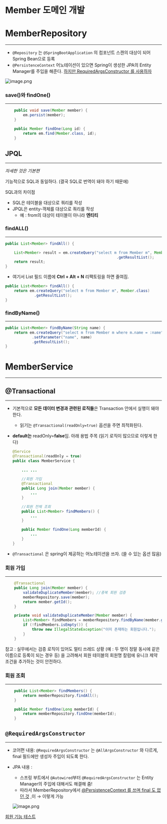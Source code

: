 # Member 도메인 개발

# MemberRepository

---

- `@Repository` 는 `@SpringBootApplication` 의 컴포넌트 스캔의 대상이 되어 Spring Bean으로 등록
- `@PersistenceContext` 어노테이션이 있으면 Spring이 생성한 JPA의 Entity Manager를 주입을 해준다. [하지만 RequiredArgsConstructor 를 사용하자](Member%20%E1%84%83%E1%85%A9%E1%84%86%E1%85%A6%E1%84%8B%E1%85%B5%E1%86%AB%20%E1%84%80%E1%85%A2%E1%84%87%E1%85%A1%E1%86%AF%2013fd916bc5a8808983bdc7c3753ba720.md)

![image.png](Member%20%E1%84%83%E1%85%A9%E1%84%86%E1%85%A6%E1%84%8B%E1%85%B5%E1%86%AB%20%E1%84%80%E1%85%A2%E1%84%87%E1%85%A1%E1%86%AF%2013fd916bc5a8808983bdc7c3753ba720/image.png)

### save()와 findOne()

---

```java
    public void save(Member member) {
        em.persist(member);
    }

    public Member findOne(Long id) {
        return em.find(Member.class, id);
    }
```

## JPQL

---

*자세한 것은 기본편*

기능적으로 SQL과 동일하다. (결국 SQL로 번역이 돼야 하기 때문에)

SQL과의 차이점

- SQL은 테이블을 대상으로 쿼리를 작성
- JPQL은 entity-객체를 대상으로 쿼리를 작성
    - 예 : from의 대상이 테이블이 아니라 **엔티티**

### findALL()

---

```java
public List<Member> findAll() {

    List<Member> result = em.createQuery("select m from Member m", Member.class)
											      .getResultList();
    return result;
}
```

- 여기서 List 필드 이름에 **Ctrl + Alt + N** 리팩토링을 하면 줄여짐.

```java
public List<Member> findAll() {
    return em.createQuery("select m from Member m", Member.class)
             .getResultList();
}
```

### findByName()

---

```java
public List<Member> findByName(String name) {
    return em.createQuery("select m from Member m where m.name = :name", Member.class)
            .setParameter("name", name)
            .getResultList();
}
```

# MemberService

---

## @Transactional

---

- 기본적으로 **모든 데이터 변경과 관련된 로직들**은 Transaction 안에서 실행이 돼야한다.
    - 읽기는 `@Transactional(readOnly=true)` 옵션을 주면 최적화된다.
- **default는** readOnly=**false**임. 아래 용법 주목 (읽기 로직이 많으므로 이렇게 한다)
    
    ```java
    @Service
    @Transactional(readOnly = true)
    public class MemberService {
      
        ... ...
    
        //회원 가입
        @Transactional
        public Long join(Member member) {
            ...
        }
    
        //회원 전체 조회
        public List<Member> findMembers() {
            ...
        }
    
        public Member findOne(Long memberId) {
            ...
        }
    }
    
    ```
    
- `@Transactional` 은 spring이 제공하는 어노테이션을 쓰자. (쓸 수 있는 옵션 많음)

### 회원 가입

---

```java
    @Transactional
    public Long join(Member member) {
        validateDuplicateMember(member); //중복 회원 검증
        memberRepository.save(member);
        return member.getId();
    }

    private void validateDuplicateMember(Member member) {
        List<Member> findMembers = memberRepository.findByName(member.getName());
        if (!findMembers.isEmpty()) {
            throw new IllegalStateException("이미 존재하는 회원입니다.");
        }
    }
```

참고 : 실무에서는 검증 로직이 있어도 멀티 쓰레드 상황 (예 : 두 명이 정말 동시에 같은 이름으로 등록이 되는 경우 등) 을 고려해서 회원 테이블의 회원명 칼럼에 유니크 제약 조건을 추가하는 것이 안전하다.

### 회원 조회

---

```java
    public List<Member> findMembers() {
        return memberRepository.findAll();
    }

    public Member findOne(Long memberId) {
        return memberRepository.findOne(memberId);
    }

```

## `@RequiredArgsConstructor`

---

- 코어편 내용:  `@RequiredArgsConstructor` 는  `@AllArgsConstructor` 와 다르게, final 필드에만 생성자 주입이 되도록 한다.
- JPA 내용 :
    - 스프링 부트에서 `@Autowired`부터 `@RequiredArgsConstructor` 는 Entity Manager의 주입에 대해서도 해결해 줌!
    - 따라서 MemberRepository에서 [@PersistenceContext 를 쓰며 final 도 없던 것](Member%20%E1%84%83%E1%85%A9%E1%84%86%E1%85%A6%E1%84%8B%E1%85%B5%E1%86%AB%20%E1%84%80%E1%85%A2%E1%84%87%E1%85%A1%E1%86%AF%2013fd916bc5a8808983bdc7c3753ba720.md) ,이 → 이렇게 가능
    
    ![image.png](Member%20%E1%84%83%E1%85%A9%E1%84%86%E1%85%A6%E1%84%8B%E1%85%B5%E1%86%AB%20%E1%84%80%E1%85%A2%E1%84%87%E1%85%A1%E1%86%AF%2013fd916bc5a8808983bdc7c3753ba720/image%201.png)
    

[회원 기능 테스트](Member%20%E1%84%83%E1%85%A9%E1%84%86%E1%85%A6%E1%84%8B%E1%85%B5%E1%86%AB%20%E1%84%80%E1%85%A2%E1%84%87%E1%85%A1%E1%86%AF%2013fd916bc5a8808983bdc7c3753ba720/%E1%84%92%E1%85%AC%E1%84%8B%E1%85%AF%E1%86%AB%20%E1%84%80%E1%85%B5%E1%84%82%E1%85%B3%E1%86%BC%20%E1%84%90%E1%85%A6%E1%84%89%E1%85%B3%E1%84%90%E1%85%B3%2013fd916bc5a8805a9974e15fc3034f28.md)
